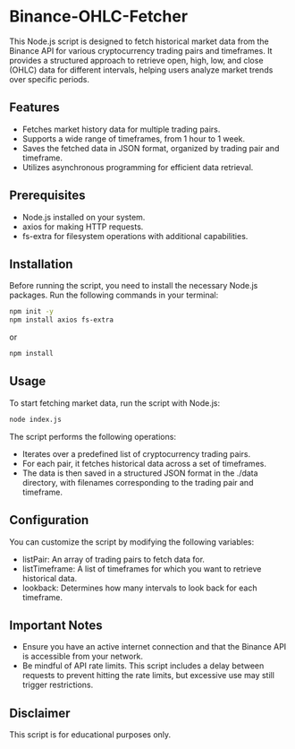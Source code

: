 # Binance-OHLC-Fetcher
This Node.js script is designed to fetch historical market data from the Binance API for various cryptocurrency trading pairs and timeframes. It provides a structured approach to retrieve open, high, low, and close (OHLC) data for different intervals, helping users analyze market trends over specific periods.

## Features
- Fetches market history data for multiple trading pairs.
- Supports a wide range of timeframes, from 1 hour to 1 week.
- Saves the fetched data in JSON format, organized by trading pair and timeframe.
- Utilizes asynchronous programming for efficient data retrieval.

## Prerequisites
- Node.js installed on your system.
- axios for making HTTP requests.
- fs-extra for filesystem operations with additional capabilities.

## Installation
Before running the script, you need to install the necessary Node.js packages. Run the following commands in your terminal:
```bash
npm init -y
npm install axios fs-extra
```
or
```bash
npm install
```

## Usage
To start fetching market data, run the script with Node.js:
```bash
node index.js
```
The script performs the following operations:
- Iterates over a predefined list of cryptocurrency trading pairs.
- For each pair, it fetches historical data across a set of timeframes.
- The data is then saved in a structured JSON format in the ./data directory, with filenames corresponding to the trading pair and timeframe.

## Configuration
You can customize the script by modifying the following variables:
- listPair: An array of trading pairs to fetch data for.
- listTimeframe: A list of timeframes for which you want to retrieve historical data.
- lookback: Determines how many intervals to look back for each timeframe.

## Important Notes
- Ensure you have an active internet connection and that the Binance API is accessible from your network.
- Be mindful of API rate limits. This script includes a delay between requests to prevent hitting the rate limits, but excessive use may still trigger restrictions.

## Disclaimer
This script is for educational purposes only.